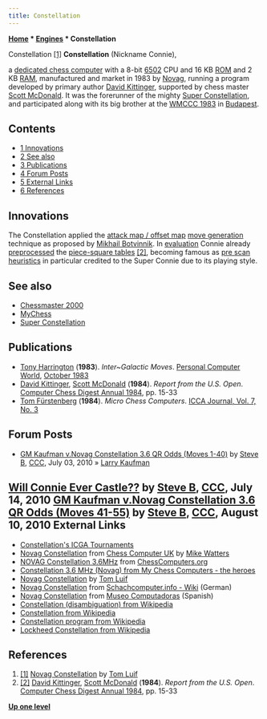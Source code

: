 ```yaml
---
title: Constellation
---
```

**[Home](Home "Home") * [Engines](Engines "Engines") * Constellation**

[](http://www.xs4all.nl/%7Etluif/chescom/EngNovConst.html) Constellation <a id="cite-note-1" href="#cite-ref-1">[1]</a>
**Constellation** (Nickname Connie),

a [dedicated chess computer](Dedicated_Chess_Computers "Dedicated Chess Computers") with a 8-bit [6502](6502 "6502") CPU and 16 KB [ROM](Memory#ROM "Memory") and 2 KB [RAM](Memory#RAM "Memory"), manufactured and market in 1983 by [Novag](Novag "Novag"), running a program developed by primary author [David Kittinger](David_Kittinger "David Kittinger"), supported by chess master [Scott McDonald](Scott_McDonald "Scott McDonald"). It was the forerunner of the mighty [Super Constellation](Super_Constellation "Super Constellation"), and participated along with its big brother at the [WMCCC 1983](WMCCC_1983 "WMCCC 1983") in [Budapest](https://en.wikipedia.org/wiki/Budapest).

## Contents

- [1 Innovations](#innovations)
- [2 See also](#see-also)
- [3 Publications](#publications)
- [4 Forum Posts](#forum-posts)
- [5 External Links](#external-links)
- [6 References](#references)

## Innovations

The Constellation applied the [attack map / offset map](Vector_Attacks "Vector Attacks") [move generation](Move_Generation "Move Generation") technique as proposed by [Mikhail Botvinnik](Mikhail_Botvinnik "Mikhail Botvinnik"). In [evaluation](Evaluation "Evaluation") Connie already [preprocessed](Piece-Square_Tables#Preprocessing "Piece-Square Tables") the [piece-square tables](Piece-Square_Tables "Piece-Square Tables") <a id="cite-note-2" href="#cite-ref-2">[2]</a>, becoming famous as [pre scan heuristics](Oracle "Oracle") in particular credited to the Super Connie due to its playing style.

## See also

- [Chessmaster 2000](Chessmaster#2000 "Chessmaster")
- [MyChess](MyChess "MyChess")
- [Super Constellation](Super_Constellation "Super Constellation")

## Publications

- [Tony Harrington](Tony_Harrington "Tony Harrington") (**1983**). *Inter~Galactic Moves*. [Personal Computer World](Personal_Computer_World "Personal Computer World"), [October 1983](http://www.chesscomputeruk.com/html/publication_archive_1983.html)
- [David Kittinger](David_Kittinger "David Kittinger"), [Scott McDonald](Scott_McDonald "Scott McDonald") (**1984**). *Report from the U.S. Open*. [Computer Chess Digest Annual 1984](Computer_Chess_Reports "Computer Chess Reports"), pp. 15-33
- [Tom Fürstenberg](Tom_F%C3%BCrstenberg "Tom Fürstenberg") (**1984**). *Micro Chess Computers*. [ICCA Journal, Vol. 7, No. 3](ICGA_Journal#7_3 "ICGA Journal")

## Forum Posts

- [GM Kaufman v.Novag Constellation 3.6 QR Odds (Moves 1-40)](http://www.talkchess.com/forum/viewtopic.php?t=35278) by [Steve B](Steve_Blincoe "Steve Blincoe"), [CCC](CCC "CCC"), July 03, 2010 » [Larry Kaufman](Larry_Kaufman "Larry Kaufman")

## [Will Connie Ever Castle??](http://www.talkchess.com/forum/viewtopic.php?t=35427) by [Steve B](Steve_Blincoe "Steve Blincoe"), [CCC](CCC "CCC"), July 14, 2010 [GM Kaufman v.Novag Constellation 3.6 QR Odds (Moves 41-55)](http://www.talkchess.com/forum/viewtopic.php?t=35754) by [Steve B](Steve_Blincoe "Steve Blincoe"), [CCC](CCC "CCC"), August 10, 2010 External Links

- [Constellation's ICGA Tournaments](https://www.game-ai-forum.org/icga-tournaments/program.php?id=477)
- [Novag Constellation](http://www.chesscomputeruk.com/html/novag_constellation.html) from [Chess Computer UK](http://www.chesscomputeruk.com/index.html) by [Mike Watters](Mike_Watters "Mike Watters")
- [NOVAG Constellation 3.6MHz](http://www.ismenio.com/chess_novag_constellation_36.html) from [ChessComputers.org](http://www.ismenio.com/chess_computers.html)
- [Constellation 3.6 MHz (Novag) from My Chess Computers - the heroes](http://electronicchess.free.fr/heroes.html#constellation)
- [Novag Constellation](http://www.xs4all.nl/%7Etluif/chescom/EngNovConst.html) by [Tom Luif](Tom_Luif "Tom Luif")
- [Novag Constellation](http://www.schach-computer.info/wiki/index.php/Novag_Constellation) from [Schachcomputer.info - Wiki](http://www.schach-computer.info/wiki/index.php/Hauptseite_En) (German)
- [Novag Constellation](http://www.meca-web.es/museo/novagcons/novagcons.htm) from [Museo Computadoras](http://www.meca-web.es/museo.htm) (Spanish)
- [Constellation (disambiguation) from Wikipedia](https://en.wikipedia.org/wiki/Constellation_%28disambiguation%29)
- [Constellation from Wikipedia](https://en.wikipedia.org/wiki/Constellation)
- [Constellation program from Wikipedia](https://en.wikipedia.org/wiki/Constellation_program)
- [Lockheed Constellation from Wikipedia](https://en.wikipedia.org/wiki/Lockheed_Constellation)

## References

1. <a id="cite-ref-1" href="#cite-note-1">[1]</a> [Novag Constellation](http://www.xs4all.nl/%7Etluif/chescom/EngNovConst.html) by [Tom Luif](Tom_Luif "Tom Luif")
1. <a id="cite-ref-2" href="#cite-note-2">[2]</a> [David Kittinger](David_Kittinger "David Kittinger"), [Scott McDonald](Scott_McDonald "Scott McDonald") (**1984**). *Report from the U.S. Open*. [Computer Chess Digest Annual 1984](Computer_Chess_Reports "Computer Chess Reports"), pp. 15-33

**[Up one level](Engines "Engines")**

